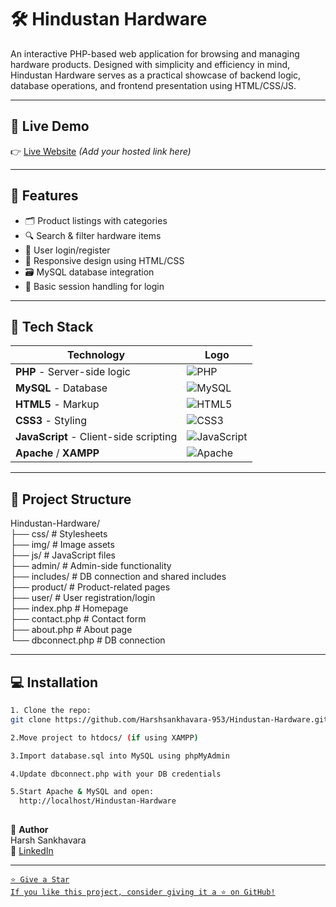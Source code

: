 # 🛠️ Hindustan Hardware

An interactive PHP-based web application for browsing and managing hardware products. Designed with simplicity and efficiency in mind, Hindustan Hardware serves as a practical showcase of backend logic, database operations, and frontend presentation using HTML/CSS/JS.

---

## 🚀 Live Demo

👉 [Live Website](#) *(Add your hosted link here)*

---

## 📌 Features

- 🗂️ Product listings with categories  
- 🔍 Search & filter hardware items  
- 🧾 User login/register  
- 🎨 Responsive design using HTML/CSS  
- 🗃️ MySQL database integration  
- 🔐 Basic session handling for login  

---

## 🧱 Tech Stack

| Technology | Logo |
|------------|------|
| **PHP** - Server-side logic | ![PHP](https://img.shields.io/badge/PHP-777BB4?style=for-the-badge&logo=php&logoColor=white) |
| **MySQL** - Database | ![MySQL](https://img.shields.io/badge/MySQL-005C84?style=for-the-badge&logo=mysql&logoColor=white) |
| **HTML5** - Markup | ![HTML5](https://img.shields.io/badge/HTML5-E34F26?style=for-the-badge&logo=html5&logoColor=white) |
| **CSS3** - Styling | ![CSS3](https://img.shields.io/badge/CSS3-1572B6?style=for-the-badge&logo=css3&logoColor=white) |
| **JavaScript** - Client-side scripting | ![JavaScript](https://img.shields.io/badge/JavaScript-F7DF1E?style=for-the-badge&logo=javascript&logoColor=black) |
| **Apache** / **XAMPP** | ![Apache](https://img.shields.io/badge/Apache-D22128?style=for-the-badge&logo=apache&logoColor=white) |

---

## 📁 Project Structure

Hindustan-Hardware/ <br>
├── css/ # Stylesheets<br>
├── img/ # Image assets<br>
├── js/ # JavaScript files<br>
├── admin/ # Admin-side functionality<br>
├── includes/ # DB connection and shared includes<br>
├── product/ # Product-related pages<br>
├── user/ # User registration/login<br>
├── index.php # Homepage<br>
├── contact.php # Contact form<br>
├── about.php # About page<br>
└── dbconnect.php # DB connection<br>


---

## 💻 Installation

```bash
1. Clone the repo:
git clone https://github.com/Harshsankhavara-953/Hindustan-Hardware.git

2.Move project to htdocs/ (if using XAMPP)

3.Import database.sql into MySQL using phpMyAdmin

4.Update dbconnect.php with your DB credentials

5.Start Apache & MySQL and open:
  http://localhost/Hindustan-Hardware
  
```

👤 **Author**<br>
Harsh Sankhavara<br>
📘 <a href="https://www.linkedin.com/in/harshsankhavara">LinkedIn<br>

---
````
⭐️ Give a Star
If you like this project, consider giving it a ⭐️ on GitHub!